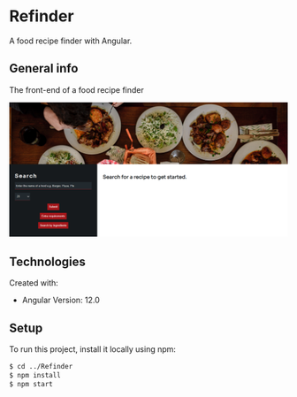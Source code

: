 # Refinder

A food recipe finder with Angular.

## General info

The front-end of a food recipe finder

![Poster](./Poster.PNG)

## Technologies
Created with:
* Angular Version: 12.0

## Setup 
To run this project, install it locally using npm:
```
$ cd ../Refinder
$ npm install
$ npm start
